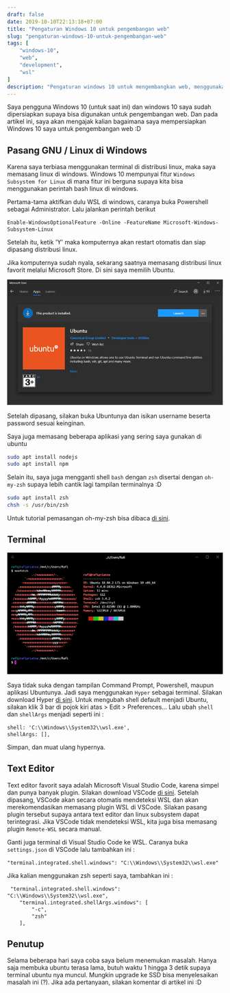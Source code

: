 ```yaml
--- 
draft: false
date: 2019-10-10T22:13:18+07:00
title: "Pengaturan Windows 10 untuk pengembangan web"
slug: "pengaturan-windows-10-untuk-pengembangan-web"
tags: [
    "windows-10",
    "web",
    "development",
    "wsl"
]
description: "Pengaturan windows 10 untuk mengembangkan web, menggunakan wsl."
---
```


Saya pengguna Windows 10 (untuk saat ini) dan windows 10 saya sudah dipersiapkan supaya bisa digunakan untuk pengembangan web. Dan pada artikel ini, saya akan mengajak kalian bagaimana saya mempersiapkan Windows 10 saya untuk pengembangan web :D

## Pasang GNU / Linux di Windows
Karena saya terbiasa menggunakan terminal di distribusi linux, maka saya memasang linux di windows. Windows 10 mempunyai fitur `Windows Subsystem for Linux` di mana fitur ini berguna supaya kita bisa menggunakan perintah bash linux di windows.

Pertama-tama aktifkan dulu WSL di windows, caranya buka Powershell sebagai Administrator. Lalu jalankan perintah berikut 

``` 
Enable-WindowsOptionalFeature -Online -FeatureName Microsoft-Windows-Subsystem-Linux
```
Setelah itu, ketik 'Y' maka komputernya akan restart otomatis dan siap dipasang distribusi linux.

Jika komputernya sudah nyala, sekarang saatnya memasang distribusi linux favorit melalui Microsoft Store. Di sini saya memilih Ubuntu.

![microsoft store di ubuntu](microsoft-store-ubuntu.png)

Setelah dipasang, silakan buka Ubuntunya dan isikan username beserta password sesuai keinginan.

Saya juga memasang beberapa aplikasi yang sering saya gunakan di ubuntu

``` bash
sudo apt install nodejs
sudo apt install npm
```

Selain itu, saya juga mengganti shell `bash` dengan `zsh` disertai dengan `oh-my-zsh` supaya lebih cantik lagi tampilan terminalnya :D

``` bash
sudo apt install zsh
chsh -s /usr/bin/zsh
```

Untuk tutorial pemasangan oh-my-zsh bisa dibaca [di sini](https://github.com/robbyrussell/oh-my-zsh/).

## Terminal
![hyper terminal](hyper.png)

Saya tidak suka dengan tampilan Command Prompt, Powershell, maupun aplikasi Ubuntunya. Jadi saya menggunakan `Hyper` sebagai terminal. Silakan download Hyper [di sini](https://hyper.is).
Untuk mengubah shell default menjadi Ubuntu, silakan klik 3 bar di pojok kiri atas > Edit > Preferences...
Lalu ubah `shell` dan `shellArgs` menjadi seperti ini :

```
shell: 'C:\\Windows\\System32\\wsl.exe',
shellArgs: [],
```
Simpan, dan muat ulang hypernya.

## Text Editor
Text editor favorit saya adalah Microsoft Visual Studio Code, karena simpel dan punya banyak plugin. Silakan download VSCode [di sini](https://code.visualstudio.com). Setelah dipasang, VSCode akan secara otomatis mendeteksi WSL dan akan merekomendasikan memasang plugin WSL di VSCode. Silakan pasang plugin tersebut supaya antara text editor dan linux subsystem dapat terintegrasi.
Jika VSCode tidak mendeteksi WSL, kita juga bisa memasang plugin `Remote-WSL` secara manual.

Ganti juga terminal di Visual Studio Code ke WSL. Caranya buka `settings.json` di VSCode lalu tambahkan ini :
```
"terminal.integrated.shell.windows": "C:\\Windows\\System32\\wsl.exe"
```
Jika kalian menggunakan zsh seperti saya, tambahkan ini :
```
 "terminal.integrated.shell.windows": "C:\\Windows\\System32\\wsl.exe",
    "terminal.integrated.shellArgs.windows": [
        "-c",
        "zsh"
    ],
```

## Penutup
Selama beberapa hari saya coba saya belum menemukan masalah. Hanya saja membuka ubuntu terasa lama, butuh waktu 1 hingga 3 detik supaya terminal ubuntu nya muncul. Mungkin upgrade ke SSD bisa menyelesaikan masalah ini (?). Jika ada pertanyaan, silakan komentar di artikel ini :D